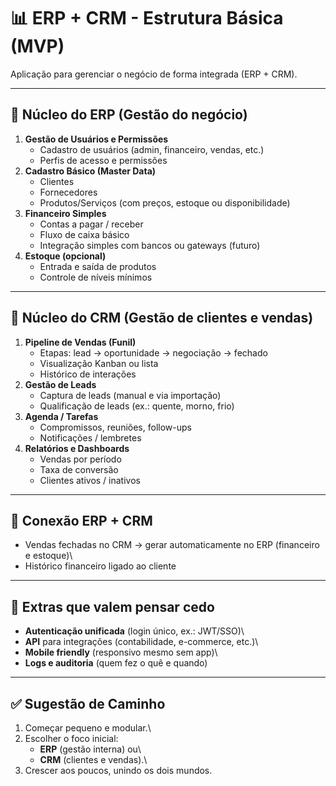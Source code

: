 # 📊 ERP + CRM - Estrutura Básica (MVP)

Aplicação para gerenciar o negócio de forma integrada (ERP + CRM).

------------------------------------------------------------------------

## 🔹 Núcleo do ERP (Gestão do negócio)

1.  **Gestão de Usuários e Permissões**
    -   Cadastro de usuários (admin, financeiro, vendas, etc.)
    -   Perfis de acesso e permissões
2.  **Cadastro Básico (Master Data)**
    -   Clientes
    -   Fornecedores
    -   Produtos/Serviços (com preços, estoque ou disponibilidade)
3.  **Financeiro Simples**
    -   Contas a pagar / receber
    -   Fluxo de caixa básico
    -   Integração simples com bancos ou gateways (futuro)
4.  **Estoque (opcional)**
    -   Entrada e saída de produtos
    -   Controle de níveis mínimos

------------------------------------------------------------------------

## 🔹 Núcleo do CRM (Gestão de clientes e vendas)

1.  **Pipeline de Vendas (Funil)**
    -   Etapas: lead → oportunidade → negociação → fechado
    -   Visualização Kanban ou lista
    -   Histórico de interações
2.  **Gestão de Leads**
    -   Captura de leads (manual e via importação)
    -   Qualificação de leads (ex.: quente, morno, frio)
3.  **Agenda / Tarefas**
    -   Compromissos, reuniões, follow-ups
    -   Notificações / lembretes
4.  **Relatórios e Dashboards**
    -   Vendas por período
    -   Taxa de conversão
    -   Clientes ativos / inativos

------------------------------------------------------------------------

## 🔹 Conexão ERP + CRM

-   Vendas fechadas no CRM → gerar automaticamente no ERP (financeiro e
    estoque)\
-   Histórico financeiro ligado ao cliente

------------------------------------------------------------------------

## 🔹 Extras que valem pensar cedo

-   **Autenticação unificada** (login único, ex.: JWT/SSO)\
-   **API** para integrações (contabilidade, e-commerce, etc.)\
-   **Mobile friendly** (responsivo mesmo sem app)\
-   **Logs e auditoria** (quem fez o quê e quando)

------------------------------------------------------------------------

## ✅ Sugestão de Caminho

1.  Começar pequeno e modular.\
2.  Escolher o foco inicial:
    -   **ERP** (gestão interna) ou\
    -   **CRM** (clientes e vendas).\
3.  Crescer aos poucos, unindo os dois mundos.
